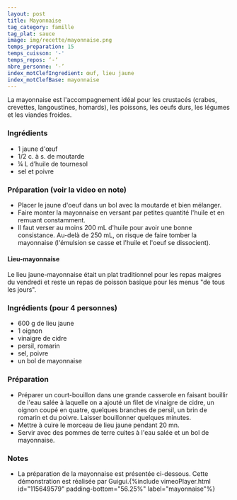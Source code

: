 ```yaml
---
layout: post
title: Mayonnaise
tag_category: famille
tag_plat: sauce
image: img/recette/mayonnaise.png
temps_preparation: 15
temps_cuisson: '-'
temps_repos: ‘-‘
nbre_personne: ‘-’
index_motClefIngredient: œuf, lieu jaune
index_motClefBase: mayonnaise
---
```

La mayonnaise est l'accompagnement idéal pour les crustacés (crabes, crevettes, langoustines, homards), les poissons, les oeufs durs, les légumes et les viandes froides.

### Ingrédients
* 1 jaune d'œuf
* 1/2 c. à s. de moutarde
* ¼ L d’huile de tournesol
* sel et poivre

### Préparation (voir la video en note)
* Placer le jaune d'oeuf dans un bol avec la moutarde et bien mélanger.
* Faire monter la mayonnaise en versant par petites quantité l'huile et en remuant constamment.
* Il faut verser au moins 200 mL d'huile pour avoir une bonne consistance. Au-delà de 250 mL, on risque de faire tomber la mayonnaise (l'émulsion se casse et l'huile et l'oeuf se dissocient).

#### **Lieu-mayonnaise**
Le lieu jaune-mayonnaise était un plat traditionnel pour les repas maigres du vendredi et reste un repas de poisson basique pour les menus "de tous les jours".  

### Ingrédients (pour 4 personnes)
* 600 g de lieu jaune
* 1 oignon
* vinaigre de cidre
* persil, romarin
* sel, poivre
* un bol de mayonnaise

### Préparation
* Préparer un court-bouillon dans une grande casserole en faisant bouillir de l'eau salée à laquelle on a ajouté un filet de vinaigre de cidre, un oignon coupé en quatre, quelques branches de persil, un brin de romarin et du poivre. Laisser bouillonner quelques minutes.
* Mettre à cuire le morceau de lieu jaune pendant 20 mn.
* Servir avec des pommes de terre cuites à l'eau salée et un bol de mayonnaise.


### Notes
* La préparation de la mayonnaise est présentée ci-dessous. Cette démonstration est réalisée par Guigui.{%include vimeoPlayer.html id="115649579" padding-bottom="56.25%" label="mayonnaise"%}
